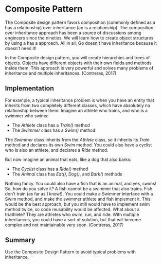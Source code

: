 # Composite Pattern

The Composite design pattern favors composition (commonly defined as a has a relationship) over inheritance (an is a relationship). The composition over inheritance approach has been a source of discussions among engineers since the nineties. We will learn how to create object structures by using a has a approach. All in all, Go doesn't have inheritance because it doesn't need it!

In the Composite design pattern, you will create hierarchies and trees of objects. Objects have different objects with their own fields and methods inside them. This approach is very powerful and solves many problems of inheritance and multiple inheritances. (Contreras, 2017)

## Implementation

For example, a typical inheritance problem is when you have an entity that inherits from two completely different classes, which have absolutely no relationship between them. Imagine an athlete who trains, and who is a swimmer who swims:

- The _Athlete_ class has a _Train()_ method
- The _Swimmer_ class has a _Swim()_ method

The _Swimmer_ class inherits from the _Athlete_ class, so it inherits its _Train_ method and declares its own _Swim_ method. You could also have a cyclist who is also an athlete, and declares a _Ride_ method.

But now imagine an animal that eats, like a dog that also barks:

- The _Cyclist_ class has a _Ride()_ method
- The _Animal_ class has _Eat()_, _Dog()_, and _Bark()_ methods

Nothing fancy. You could also have a fish that is an animal, and yes, swims! So, how do you solve it? A fish cannot be a swimmer that also trains. Fish don't train (as far as I know!). You could make a Swimmer interface with a Swim method, and make the swimmer athlete and fish implement it. This would be the best approach, but you still would have to implement swim method twice, so code reusability would be affected. What about a triathlete? They are athletes who swim, run, and ride. With multiple inheritances, you could have a sort of solution, but that will become complex and not maintainable very soon. (Contreras, 2017)

## Summary

Use the Composite Design Pattern to avoid typical problems with inheritance.
